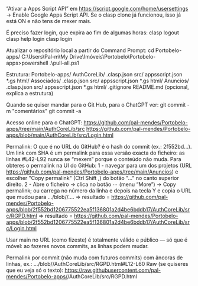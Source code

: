 “Ativar a Apps Script API” em https://script.google.com/home/usersettings
 → Enable Google Apps Script API.
Se o clasp clone já funcionou, isso já está ON e não tens de mexer mais.

É preciso fazer login, que expira ao fim de algumas horas:
clasp logout
clasp help login
clasp login


Atualizar o repositório local a partir do Command Prompt:
cd Portobelo-apps/
C:\Users\Pal-m\My Drive\Imóveis\Portobelo\Portobelo-apps>powershell .\pull-all.ps1

Estrutura:
Portobelo-apps/
  AuthCoreLib/
    .clasp.json
    src/
      appsscript.json
      *.gs
      html/
  Associados/
    .clasp.json
    src/
      appsscript.json
      *.gs
      html/
  Anuncios/
    .clasp.json
    src/
      appsscript.json
      *.gs
      html/
  .gitignore
  README.md  (opcional, explica a estrutura)


Quando se quiser mandar para o Git Hub, para o ChatGPT ver:
git commit -m "comentários"
git commit -a

Acesso online para o ChatGPT:
https://github.com/pal-mendes/Portobelo-apps/tree/main/AuthCoreLib/src
https://github.com/pal-mendes/Portobelo-apps/blob/main/AuthCoreLib/src/Login.html


Permalink:
O que é <SHA> no URL do GitHub?
<SHA> é o hash do commit (ex.: 2f552bd…). Um link com SHA é um permalink para essa versão exacta do ficheiro: as linhas #L42-L92 nunca se “mexem” porque o conteúdo não muda.
Para obteres o permalink na UI do GitHub:
1 - navegar para um dos projetos (URL https://github.com/pal-mendes/Portobelo-apps/tree/main/Anuncios) e escolher "Copy permalink" (Ctrl Shift ,) do botão "..." no canto superior direito.
2 - Abre o ficheiro → clica no botão ⋯ (menu “More”) → Copy permalink; ou carrega no número da linha e depois na tecla Y e copia o URL que mudou para …/blob/<SHA>/….
=> resultado = https://github.com/pal-mendes/Portobelo-apps/blob/2f552bd1206775522ea5f136801a2d4be6bddb17/AuthCoreLib/src/RGPD.html
=> resultado = https://github.com/pal-mendes/Portobelo-apps/blob/2f552bd1206775522ea5f136801a2d4be6bddb17/AuthCoreLib/src/Login.html

Usar main no URL (como fizeste) é totalmente válido e público — só que é móvel: ao fazeres novos commits, as linhas podem mudar.

Permalink por commit (não muda com futuros commits) com âncoras de linhas, ex.: .../blob/<SHA>/AuthCoreLib/src/RGPD.html#L12-L60
Raw (se quiseres que eu veja só o texto):
https://raw.githubusercontent.com/pal-mendes/Portobelo-apps/<branch ou SHA>/AuthCoreLib/src/RGPD.html
